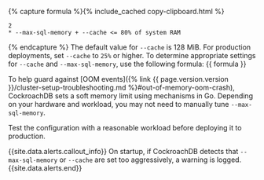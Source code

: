 {% capture formula %}{% include_cached copy-clipboard.html %}<div class="highlight"><pre><code class="language-none" data-lang="none">2 * --max-sql-memory + --cache &lt;= 80% of system RAM
</code></pre></div>
{% endcapture %}
The default value for `--cache` is 128 MiB. For production deployments, set `--cache` to `25%` or higher. To determine appropriate settings for `--cache` and `--max-sql-memory`, use the following formula: {{ formula }}

To help guard against [OOM events]({% link {{ page.version.version }}/cluster-setup-troubleshooting.md %}#out-of-memory-oom-crash), CockroachDB sets a soft memory limit using mechanisms in Go. Depending on your hardware and workload, you may not need to manually tune `--max-sql-memory`.

Test the configuration with a reasonable workload before deploying it to production.

{{site.data.alerts.callout_info}}
On startup, if CockroachDB detects that `--max-sql-memory` or `--cache` are set too aggressively, a warning is logged.
{{site.data.alerts.end}}
